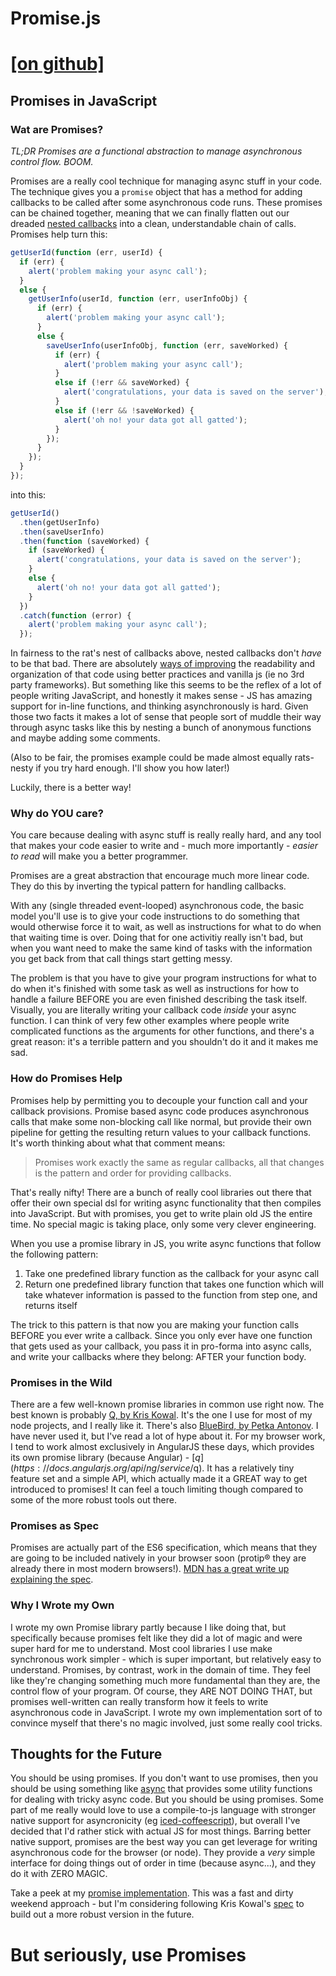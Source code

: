 <title>Promise.js - Promises in JavaScript</title>

# Promise.js
# [[on github]](https://github.com/mbildner/promise.js)

## Promises in JavaScript

### Wat are Promises?

*TL;DR Promises are a functional abstraction to manage asynchronous control flow. BOOM.*

Promises are a really cool technique for managing async stuff in your code. The technique gives you a `promise` object that has a method for adding callbacks to be called after some asynchronous code runs. These promises can be chained together, meaning that we can finally flatten out our dreaded [nested callbacks](https://www.google.com/search?q=callback+hell+javascript) into a clean, understandable chain of calls. Promises help turn this:

```JavaScript
getUserId(function (err, userId) {
  if (err) {
    alert('problem making your async call');
  }
  else {
    getUserInfo(userId, function (err, userInfoObj) {
      if (err) {
        alert('problem making your async call');
      }
      else {
        saveUserInfo(userInfoObj, function (err, saveWorked) {
          if (err) {
            alert('problem making your async call');
          }
          else if (!err && saveWorked) {
            alert('congratulations, your data is saved on the server');
          }
          else if (!err && !saveWorked) {
            alert('oh no! your data got all gatted');
          }
        });
      }
    });
  }
});
```
into this:

```JavaScript
getUserId()
  .then(getUserInfo)
  .then(saveUserInfo)
  .then(function (saveWorked) {
    if (saveWorked) {
      alert('congratulations, your data is saved on the server');
    }
    else {
      alert('oh no! your data got all gatted');
    }
  })
  .catch(function (error) {
    alert('problem making your async call');
  });
```

In fairness to the rat's nest of callbacks above, nested callbacks don't *have* to be that bad. There are absolutely [ways of improving](http://andrewkelley.me/post/js-callback-organization.html) the readability and organization of that code using better practices and vanilla js (ie no 3rd party frameworks). But something like this seems to be the reflex of a lot of people writing JavaScript, and honestly it makes sense - JS has amazing support for in-line functions, and thinking asynchronously is hard. Given those two facts it makes a lot of sense that people sort of muddle their way through async tasks like this by nesting a bunch of anonymous functions and maybe adding some comments.

(Also to be fair, the promises example could be made almost equally rats-nesty if you try hard enough. I'll show you how later!)

Luckily, there is a better way!

### Why do YOU care?


You care because dealing with async stuff is really really hard, and any tool that makes your code easier to write and - much more importantly - *easier to read* will make you a better programmer.

Promises are a great abstraction that encourage much more linear code. They do this by inverting the typical pattern for handling callbacks.

With any (single threaded event-looped) asynchronous code, the basic model you'll use is to give your code instructions to do something that would otherwise force it to wait, as well as instructions for what to do when that waiting time is over. Doing that for one activitiy really isn't bad, but when you want need to make the same kind of tasks with the information you get back from that call things start getting messy.

The problem is that you have to give your program instructions for what to do when it's finished with some task as well as instructions for how to handle a failure BEFORE you are even finished describing the task itself. Visually, you are literally writing your callback code *inside* your async function. I can think of very few other examples where people write complicated functions as the arguments for other functions, and there's a great reason: it's a terrible pattern and you shouldn't do it and it makes me sad.

### How do Promises Help

Promises help by permitting you to decouple your function call and your callback provisions. Promise based async code produces asynchronous calls that make some non-blocking call like normal, but provide their own pipeline for getting the resulting return values to your callback functions. It's worth thinking about what that comment means:

> Promises work exactly the same as regular callbacks, all that changes is the pattern and order for providing callbacks.

That's really nifty! There are a bunch of really cool libraries out there that offer their own special dsl for writing async functionality that then compiles into JavaScript. But with promises, you get to write plain old JS the entire time. No special magic is taking place, only some very clever engineering.

When you use a promise library in JS, you write async functions that follow the following pattern:

1. Take one predefined library function as the callback for your async call
2. Return one predefined library function that takes one function which will take whatever information is passed to the function from step one, and returns itself

The trick to this pattern is that now you are making your function calls BEFORE you ever write a callback. Since you only ever have one function that gets used as your callback, you pass it in pro-forma into async calls, and write your callbacks where they belong: AFTER your function body.

### Promises in the Wild
There are a few well-known promise libraries in common use right now. The best known is probably [Q, by Kris Kowal](https://github.com/kriskowal/q). It's the one I use for most of my node projects, and I really like it. There's also [BlueBird, by Petka Antonov](https://github.com/petkaantonov/bluebird). I have never used it, but I've read a lot of hype about it. For my browser work, I tend to work almost exclusively in AngularJS these days, which provides its own promise library (because Angular) - [$q](https://docs.angularjs.org/api/ng/service/$q). It has a relatively tiny feature set and a simple API, which actually made it a GREAT way to get introduced to promises! It can feel a touch limiting though compared to some of the more robust tools out there.

### Promises as Spec

Promises are actually part of the ES6 specification, which means that they are going to be included natively in your browser soon (protip® they are already there in most modern browsers!). [MDN has a great write up explaining the spec](https://developer.mozilla.org/en-US/docs/Web/JavaScript/Reference/Global_Objects/Promise).

### Why I Wrote my Own

I wrote my own Promise library partly because I like doing that, but specifically because promises felt like they did a lot of magic and were super hard for me to understand. Most cool libraries I use make synchronous work simpler - which is super important, but relatively easy to understand. Promises, by contrast, work in the domain of time. They feel like they're changing something much more fundamental than they are, the control flow of your program. Of course, they ARE NOT DOING THAT, but promises well-written can really transform how it feels to write asynchronous code in JavaScript. I wrote my own implementation sort of to convince myself that there's no magic involved, just some really cool tricks.

## Thoughts for the Future

You should be using promises. If you don't want to use promises, then you should be using something like [async](https://github.com/caolan/async) that provides some utility functions for dealing with tricky async code. But you should be using promises. Some part of me really would love to use a compile-to-js language with stronger native support for asyncronicity (eg [iced-coffeescript](http://maxtaco.github.io/coffee-script/)), but overall I've decided that I'd rather stick with actual JS for most things. Barring better native support, promises are the best way you can get leverage for writing asynchronous code for the browser (or node). They provide a *very* simple interface for doing things out of order in time (because async...), and they do it with ZERO MAGIC.

Take a peek at my [promise implementation](https://github.com/mbildner/promise.js). This was a fast and dirty weekend approach - but I'm considering following Kris Kowal's [spec](https://github.com/kriskowal/uncommonjs/blob/master/promises/specification.md) to build out a more robust version in the future.

# But seriously, use Promises
